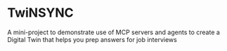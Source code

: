 # TwiNSYNC
A mini-project to demonstrate use of MCP servers and agents to create a Digital Twin that helps you prep answers for job interviews

